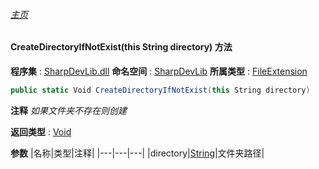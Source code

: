 ###### [主页](./Index.md "主页")
#### CreateDirectoryIfNotExist(this String directory) 方法
**程序集** : [SharpDevLib.dll](./SharpDevLib.assembly.md "SharpDevLib.dll")
**命名空间** : [SharpDevLib](./SharpDevLib.namespace.md "SharpDevLib")
**所属类型** : [FileExtension](./SharpDevLib.FileExtension.md "FileExtension")
``` csharp
public static Void CreateDirectoryIfNotExist(this String directory)
```
**注释**
*如果文件夹不存在则创建*

**返回类型** : [Void](https://learn.microsoft.com/en-us/dotnet/api/system.void "Void")

**参数**
|名称|类型|注释|
|---|---|---|
|directory|[String](https://learn.microsoft.com/en-us/dotnet/api/system.string "String")|文件夹路径|

